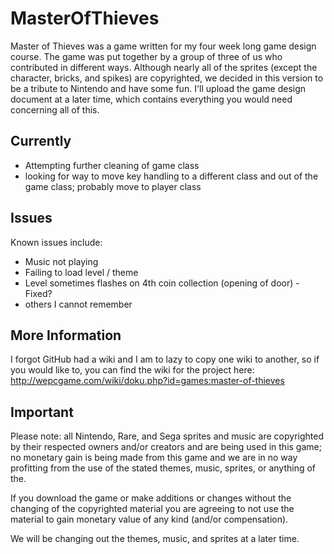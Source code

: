MasterOfThieves
===============

Master of Thieves was a game written for my four week long game design course.  The game was put together by a group of
three of us who contributed in different ways.  Although nearly all of the sprites (except the character, bricks, and spikes)
are copyrighted, we decided in this version to be a tribute to Nintendo and have some fun.  I'll upload the game design
document at a later time, which contains everything you would need concerning all of this.

Currently
---------
* Attempting further cleaning of game class
* looking for way to move key handling to a different class and out of the game class; probably move to player class

Issues
------
Known issues include:
* Music not playing
* Failing to load level / theme
* Level sometimes flashes on 4th coin collection (opening of door) - Fixed?
* others I cannot remember
 
More Information
-----------------
I forgot GitHub had a wiki and I am to lazy to copy one wiki to another, so if you would like to, you can find the wiki
for the project here: http://wepcgame.com/wiki/doku.php?id=games:master-of-thieves


Important
----------
Please note: all Nintendo, Rare, and Sega sprites and music are copyrighted by their respected owners and/or creators
and are being used in this game; no monetary gain is being made from this game and we are in no way profitting from
the use of the stated themes, music, sprites, or anything of the.

If you download the game or make additions or changes without the changing of the copyrighted material you are agreeing
to not use the material to gain monetary value of any kind (and/or compensation).

We will be changing out the themes, music, and sprites at a later time.
